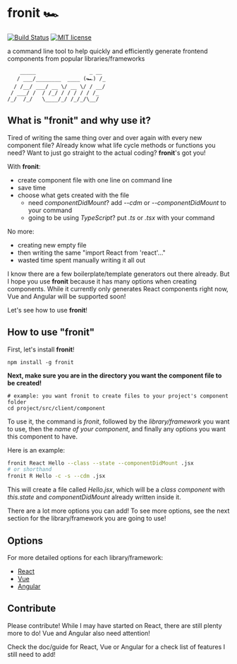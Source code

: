 # fronit 🏎️

[![Build Status](https://travis-ci.org/orenJim/fronit.svg?branch=master)](https://travis-ci.org/orenJim/fronit)
[![MIT license](http://img.shields.io/badge/license-MIT-brightgreen.svg)](http://opensource.org/licenses/MIT)

a command line tool to help quickly and efficiently generate frontend components from popular libraries/frameworks
<!-- [![Coverage Status](https://coveralls.io/repos/github/orenJim/fronit/badge.svg?branch=master)](https://coveralls.io/github/orenJim/fronit?branch=master) -->

        _____                 _ __ 
       / ___/________  ____ (🏎️) /_
      / /__/ ___/ __ \/ __ \/ / __/
     / ___/ /  / /_/ / / / / / /_  
    /_/  /_/   \____/_/ /_/_/\__/  
                              
## What is "fronit" and why use it?
<!-- **front-end** + **initalize** = **fronit** -->

Tired of writing the same thing over and over again with every new component file? Already know what life cycle methods or functions you need? Want to just go straight to the actual coding? **fronit**'s got you!

With **fronit**:
* create component file with one line on command line
* save time
* choose what gets created with the file
  * need *componentDidMount*? add *--cdm* or *--componentDidMount* to your command
  * going to be using *TypeScript*? put *.ts* or *.tsx* with your command

No more:
* creating new empty file
* then writing the same "import React from 'react'..."
* wasted time spent manually writing it all out

I know there are a few boilerplate/template generators out there already. But I hope you use **fronit** because it has many options when creating components. While it currently only generates React components right now, Vue and Angular will be supported soon!

Let's see how to use **fronit**!

## How to use "fronit"
First, let's install **fronit**!
```shell
npm install -g fronit
```
**Next, make sure you are in the directory you want the component file to be created!**
```shell
# example: you want fronit to create files to your project's component folder
cd project/src/client/component
```
To use it, the command is *fronit*, followed by the *library/framework* you want to use, then the *name of your component*, and finally any options you want this component to have.

Here is an example:
```sh
fronit React Hello --class --state --componentDidMount .jsx
# or shorthand
fronit R Hello -c -s --cdm .jsx
```
This will create a file called *Hello.jsx*, which will be a *class component* with *this.state* and *componentDidMount* already written inside it.

There are a lot more options you can add! To see more options, see the next section for the library/framework you are going to use!

## Options
For more detailed options for each library/framework:
* [React](react.md)
* [Vue](vue.md)
* [Angular](angular.md)

## Contribute
Please contribute! While I may have started on React, there are still plenty more to do! Vue and Angular also need attention!

Check the doc/guide for React, Vue or Angular for a check list of features I still need to add!


